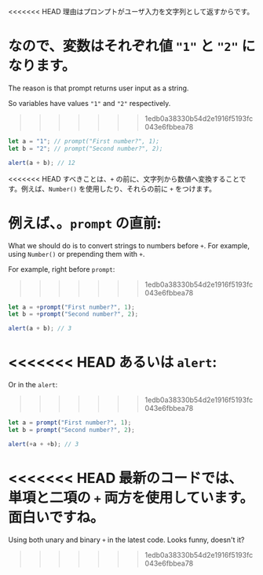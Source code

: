 <<<<<<< HEAD
理由はプロンプトがユーザ入力を文字列として返すからです。

なので、変数はそれぞれ値 `"1"` と `"2"` になります。
=======
The reason is that prompt returns user input as a string.

So variables have values `"1"` and `"2"` respectively.
>>>>>>> 1edb0a38330b54d2e1916f5193fc043e6fbbea78

```js run
let a = "1"; // prompt("First number?", 1);
let b = "2"; // prompt("Second number?", 2);

alert(a + b); // 12
```

<<<<<<< HEAD
すべきことは、`+` の前に、文字列から数値へ変換することです。例えば、`Number()` を使用したり、それらの前に `+` をつけます。

例えば、。`prompt` の直前:
=======
What we should do is to convert strings to numbers before `+`. For example, using `Number()` or prepending them with `+`.

For example, right before `prompt`:
>>>>>>> 1edb0a38330b54d2e1916f5193fc043e6fbbea78

```js run
let a = +prompt("First number?", 1);
let b = +prompt("Second number?", 2);

alert(a + b); // 3
```

<<<<<<< HEAD
あるいは `alert`:
=======
Or in the `alert`:
>>>>>>> 1edb0a38330b54d2e1916f5193fc043e6fbbea78

```js run
let a = prompt("First number?", 1);
let b = prompt("Second number?", 2);

alert(+a + +b); // 3
```

<<<<<<< HEAD
最新のコードでは、単項と二項の `+` 両方を使用しています。面白いですね。
=======
Using both unary and binary `+` in the latest code. Looks funny, doesn't it?
>>>>>>> 1edb0a38330b54d2e1916f5193fc043e6fbbea78
